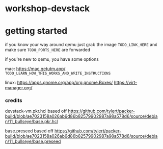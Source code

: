 # workshop-devstack


# getting started

if you know your way around qemu just grab the image `TODO_LINK_HERE` and make sure `TODO_PORTS_HERE` are forwarded

if you're new to qemu, you have some options

mac: https://mac.getutm.app/ `TODO_LEARN_HOW_THIS_WORKS_AND_WRITE_INSTRUCTIONS`

linux: https://apps.gnome.org/app/org.gnome.Boxes/ https://virt-manager.org/



### credits

devstack-vm.pkr.hcl based off https://github.com/tylert/packer-build/blob/ae7023158a026ab6d86b82579902987a98a578d6/source/debian/11_bullseye/base.pkr.hcl

base.preseed based off https://github.com/tylert/packer-build/blob/ae7023158a026ab6d86b82579902987a98a578d6/source/debian/11_bullseye/base.preseed
